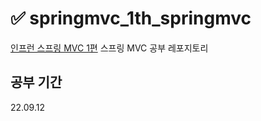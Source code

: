 # ✅ springmvc_1th_springmvc
<a href="https://www.inflearn.com/course/%EC%8A%A4%ED%94%84%EB%A7%81-mvc-1">인프런 스프링 MVC 1편</a> 스프링 MVC 공부 레포지토리
## 공부 기간
22.09.12